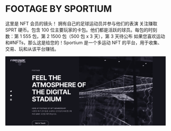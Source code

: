 # FOOTAGE BY SPORTIUM

这里是 NFT 会员的镜头！
拥有自己的足球运动员并参与他们的表演
关注赚取 SPRT 硬币。包含 100 位主要玩家的卡包。他们都是活跃的球员。每包的时刻数：第 1 555 包，第 2 1500 包（500 包 x 3 天），第 3 天待公布
如果您喜欢运动和#NFTs，那么这是给您的！Sportium 是一个多运动 NFT 的平台，用于收集、交易、玩和从该平台赚钱。

![nft](01.png)


